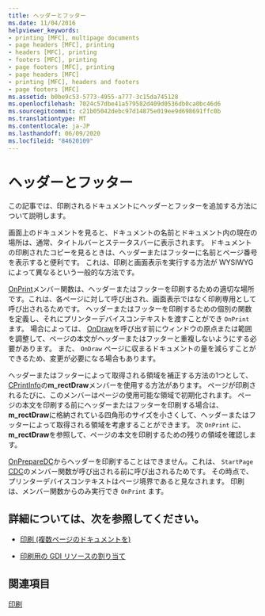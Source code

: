 ```yaml
---
title: ヘッダーとフッター
ms.date: 11/04/2016
helpviewer_keywords:
- printing [MFC], multipage documents
- page headers [MFC], printing
- headers [MFC], printing
- footers [MFC], printing
- page footers [MFC], printing
- page headers [MFC]
- printing [MFC], headers and footers
- page footers [MFC]
ms.assetid: b0be9c53-5773-4955-a777-3c15da745128
ms.openlocfilehash: 7024c57dbe41a579582d409d0536db0ca0bc46d6
ms.sourcegitcommit: c21b05042debc97d14875e019ee9d698691ffc0b
ms.translationtype: MT
ms.contentlocale: ja-JP
ms.lasthandoff: 06/09/2020
ms.locfileid: "84620109"
---
```

# <a name="headers-and-footers"></a>ヘッダーとフッター

この記事では、印刷されるドキュメントにヘッダーとフッターを追加する方法について説明します。

画面上のドキュメントを見ると、ドキュメントの名前とドキュメント内の現在の場所は、通常、タイトルバーとステータスバーに表示されます。 ドキュメントの印刷されたコピーを見るときは、ヘッダーまたはフッターに名前とページ番号を表示すると便利です。 これは、印刷と画面表示を実行する方法が WYSIWYG によって異なるという一般的な方法です。

[OnPrint](reference/cview-class.md#onprint)メンバー関数は、ヘッダーまたはフッターを印刷するための適切な場所です。これは、各ページに対して呼び出され、画面表示ではなく印刷専用として呼び出されるためです。 ヘッダーまたはフッターを印刷するための個別の関数を定義し、それにプリンターデバイスコンテキストを渡すことができ `OnPrint` ます。 場合によっては、 [OnDraw](reference/cview-class.md#ondraw)を呼び出す前にウィンドウの原点または範囲を調整して、ページの本文がヘッダーまたはフッターと重複しないようにする必要があります。 また、 `OnDraw` ページに収まるドキュメントの量を減らすことができるため、変更が必要になる場合もあります。

ヘッダーまたはフッターによって取得される領域を補正する方法の1つとして、 [CPrintInfo](reference/cprintinfo-structure.md)の**m_rectDraw**メンバーを使用する方法があります。 ページが印刷されるたびに、このメンバーはページの使用可能な領域で初期化されます。 ページの本文を印刷する前にヘッダーまたはフッターを印刷する場合は、 **m_rectDraw**に格納されている四角形のサイズを小さくして、ヘッダーまたはフッターによって取得される領域を考慮することができます。 次 `OnPrint` に、 **m_rectDraw**を参照して、ページの本文を印刷するための残りの領域を確認します。

[OnPrepareDC](reference/cview-class.md#onpreparedc)からヘッダーを印刷することはできません。これは、 `StartPage` [CDC](reference/cdc-class.md)のメンバー関数が呼び出される前に呼び出されるためです。 その時点で、プリンターデバイスコンテキストはページ境界であると見なされます。 印刷は、メンバー関数からのみ実行でき `OnPrint` ます。

## <a name="what-do-you-want-to-know-more-about"></a>詳細については、次を参照してください。

- [印刷 (複数ページのドキュメントを)](multipage-documents.md)

- [印刷用の GDI リソースの割り当て](allocating-gdi-resources.md)

## <a name="see-also"></a>関連項目

[印刷](printing.md)
